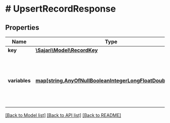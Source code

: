 # # UpsertRecordResponse

## Properties

| Name          | Type                                                                                                            | Description                                                                       | Notes      |
| ------------- | --------------------------------------------------------------------------------------------------------------- | --------------------------------------------------------------------------------- | ---------- |
| **key**       | [**\Sajari\Model\RecordKey**](RecordKey.md)                                                                     |                                                                                   | [optional] |
| **variables** | [**map[string,AnyOfNullBooleanIntegerLongFloatDoubleString]**](AnyOfNullBooleanIntegerLongFloatDoubleString.md) | The modified variables returned by the pipeline after it has finished processing. | [optional] |

[[Back to Model list]](../../README.md#models) [[Back to API list]](../../README.md#endpoints) [[Back to README]](../../README.md)
